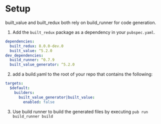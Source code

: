 # Setup

built_value and built_redux both rely on build_runner for code generation.

1. Add the `built_redux` package as a dependency in your `pubspec.yaml`.
  
  ```yaml
  dependencies:
    built_redux: 8.0.0-dev.0
    built_value: ^5.2.0
  dev_dependencies:
    build_runner: ^0.7.9
    built_value_generator: ^5.2.0
  ```

2. add a build.yaml to the root of your repo that contains the following:

  ```yaml
  targets:
    $default:
      builders:
        built_value_generator|built_value:
          enabled: false
  ```

3. Use build runner to build the generated files by executing `pub run build_runner build`
